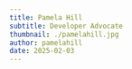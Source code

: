 ```yaml
---
title: Pamela Hill
subtitle: Developer Advocate
thumbnail: ./pamelahill.jpg
author: pamelahill
date: 2025-02-03
---
```

